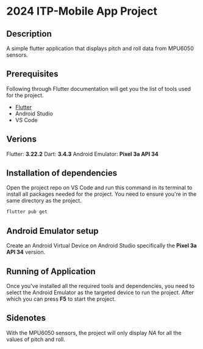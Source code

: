 # 2024 ITP-Mobile App Project

## Description

A simple flutter application that displays pitch and roll data from MPU6050 sensors.

## Prerequisites

Following through Flutter documentation will get you the list of tools used for the project.
- [Flutter](https://docs.flutter.dev/get-started/install/windows/mobile)
- Android Studio
- VS Code

## Verions

Flutter: **3.22.2**
Dart: **3.4.3**
Android Emulator: **Pixel 3a API 34**

## Installation of dependencies

Open the project repo on VS Code and run this command in its terminal to install all packages 
needed for the project. You need to ensure you're in the same directory as the project.

```sh
flutter pub get
```

## Android Emulator setup

Create an Android Virtual Device on Android Studio specifically the **Pixel 3a API 34** version.

## Running of Application

Once you've installed all the required tools and dependencies, you need to select the Android Emulator
as the targeted device to run the project. After which you can press **F5** to start the project.

## Sidenotes

With the MPU6050 sensors, the project will only display *NA* for all the values of pitch and roll.
